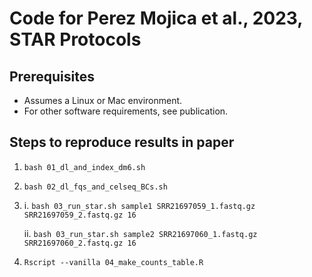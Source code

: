 # Code for Perez Mojica et al., 2023, STAR Protocols

## Prerequisites
* Assumes a Linux or Mac environment.
* For other software requirements, see publication.

## Steps to reproduce results in paper
1. `bash 01_dl_and_index_dm6.sh`
2. `bash 02_dl_fqs_and_celseq_BCs.sh`
3.
    i. `bash 03_run_star.sh sample1 SRR21697059_1.fastq.gz SRR21697059_2.fastq.gz 16`

    ii. `bash 03_run_star.sh sample2 SRR21697060_1.fastq.gz SRR21697060_2.fastq.gz 16`
4. `Rscript --vanilla 04_make_counts_table.R`

